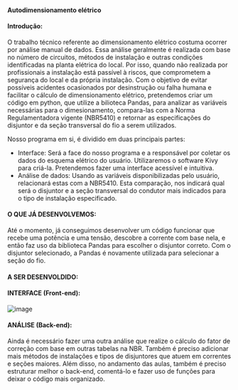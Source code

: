 #### Autodimensionamento elétrico

#### Introdução: 
O trabalho técnico referente ao dimensionamento elétrico costuma ocorrer por análise manual de dados. Essa análise geralmente é realizada com base no número de circuitos, métodos de instalação e outras condições identificadas na planta elétrica do local. Por isso, quando não realizada por profissionais a instalação está passível à riscos, que comprometem a segurança do local e da própria instalação. Com o objetivo de evitar possíveis acidentes ocasionados por desinstrução ou falha humana e facilitar o cálculo de dimensionamento elétrico, pretendemos criar um código em python, que utilize a bilioteca Pandas, para analizar as variáveis necessárias para o dimesionamento, compara-las com a Norma Regulamentadora vigente (NBR5410) e retornar as especificações do disjuntor e da seção transversal do fio a serem utilizados.

Nosso programa em si, é dividido em duas principais partes: 
  - Interface: Será a face do nosso programa e a responsável por coletar os dados do esquema elétrico do usuário. Utilizaremos o software Kivy para criá-la. Pretendemos fazer uma interface acessível e intuitiva. 
  - Análise de dados: Usando as variáveis disponibilizadas pelo usuário, relacionará estas com a NBR5410. Esta comparação, nos indicará qual será o disjuntor e a seção transversal do condutor mais indicados para o tipo de instalação especificado. 

#### O QUE JÁ DESENVOLVEMOS:
Até o momento, já conseguimos desenvolver um código funcionar que recebe uma potência e uma tensão, descobre a corrente com base nela, e então faz uso da biblioteca Pandas para escolher o disjuntor correto. Com o disjuntor selecionado, a Pandas é novamente utilizada para selecionar a seção do fio. 

#### A SER DESENVOLDIDO:

#### INTERFACE (Front-end):
![image](https://github.com/emelyn23017/autodimensionamentoeletrico/assets/135053736/968dcd4e-403c-4dc9-87de-beb39a8ca194)


#### ANÁLISE (Back-end):
Ainda é necessário fazer uma outra análise que realize o cálculo do fator de correção com base em outras tabelas na NBR. Também é preciso adicionar mais métodos de instalações e tipos de disjuntores que atuem em correntes e seções maiores. Além disso, no andamento das aulas, também é preciso estruturar melhor o back-end, comentá-lo e fazer uso de funções para deixar o código mais organizado.
